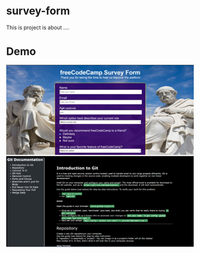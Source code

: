 # survey-form

This is project is about ....

# Demo

![Project Demo](./assets/Screenshot%202024-05-26%20213419.png)
![Project Demo](./Screenshot%202024-05-26%20211511.png)
